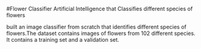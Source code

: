 #Flower Classifier
Artificial Intelligence that Classifies different species of flowers

built an image classifier from scratch that identifies different species of flowers.The dataset contains images of flowers from 102 different species. It contains a training set and a validation set.
